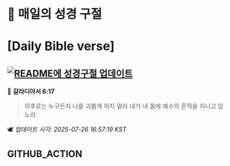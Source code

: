 # 🙏 매일의 성경 구절
# [Daily Bible verse]
## [![README에 성경구절 업데이트](https://github.com/DONGSUKA/first_test/actions/workflows/update-readme-bible.yml/badge.svg)](https://github.com/DONGSUKA/first_test/actions/workflows/update-readme-bible.yml)
<!-- START_BIBLE_VERSE -->
📖 **갈라디아서 6:17**
> 이후로는 누구든지 나를 괴롭게 하지 말라 내가 내 몸에 예수의 흔적을 지니고 있노라

🕊️ _업데이트 시각: 2025-07-26 16:57:19 KST_
  <!-- END_BIBLE_VERSE -->
## GITHUB_ACTION
